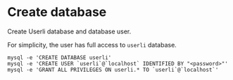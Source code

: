 # Create database

Create Userli database and database user.
<!--more-->
For simplicity, the user has full access to `userli` database.

    mysql -e 'CREATE DATABASE userli'
    mysql -e 'CREATE USER `userli`@`localhost` IDENTIFIED BY "<password>"'
    mysql -e 'GRANT ALL PRIVILEGES ON userli.* TO `userli`@`localhost`'
